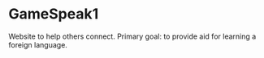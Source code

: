 # GameSpeak1
Website to help others connect.
Primary goal: to provide aid for learning a foreign language.
